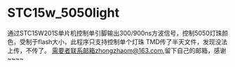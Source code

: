 # STC15w_5050light
通过STC15W201S单片机控制单引脚输出300/900ns方波信号，控制5050灯珠颜色，受制于flash大小，此程序只支持控制单个灯珠
TMD传了半天文件，发现没法上传，不传了。
需要者联系邮箱zhongzhaom@163.com,留下自己的邮箱，感谢~~~~
